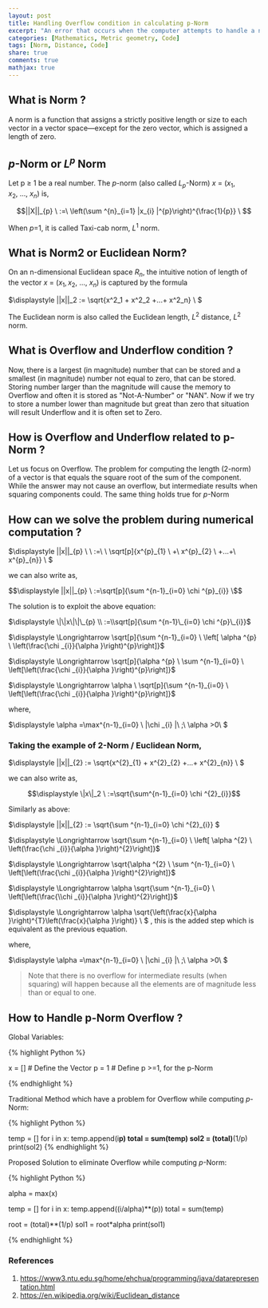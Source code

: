 ```yaml
---
layout: post
title: Handling Overflow condition in calculating p-Norm
excerpt: "An error that occurs when the computer attempts to handle a number that is too large for it. If during execution of Euclidean Distance it arrives at a number outside this range, How will you handle it ?"
categories: [Mathematics, Metric geometry, Code]
tags: [Norm, Distance, Code]
share: true
comments: true
mathjax: true
---
```

## What is Norm ?

A norm is a function that assigns a strictly positive length or size to each vector in a vector space—except for the zero vector, which is assigned a length of zero.

## *p*-Norm or $L^p$ Norm

Let p ≥ 1 be a real number. The  *p*-norm (also called $\displaystyle L_{p}$-Norm) $\displaystyle x\ =\ ( x_{1} ,x_{2} ,\ ...,\ x_{n})$ is,
 
$$||X||_{p} \ :=\ \left(\sum ^{n}_{i=1} |x_{i} |^{p}\right)^{\frac{1}{p}} \ $$

When *p*=1, it is called Taxi-cab norm, $\displaystyle L^{1}$ norm.

## What is Norm2 or Euclidean Norm?

On an n-dimensional Euclidean space $\displaystyle R_{n}$, the intuitive notion of length of the vector $\displaystyle x\ =\ ( x_{1} ,x_{2} ,\ ...,\ x_{n})$ is captured by the formula
 
$\displaystyle \|\|x\|\|_2 := \sqrt{x^2_1 + x^2_2  +...+ x^2_n} \ $

The Euclidean norm is also called the Euclidean length, $\displaystyle L^{2}$ distance, $\displaystyle L^{2}$ norm.


## What is Overflow and Underflow condition ?

Now, there is a largest (in magnitude) number that can be stored and a smallest (in magnitude) number not equal to zero, that can be stored. Storing number larger than the magnitude will cause the memory to Overflow and often it is stored as "Not-A-Number" or "NAN". Now if we try to store a number lower than magnitude but great than zero that situation will result Underflow and it is often set to Zero.

## How is Overflow and Underflow related to p-Norm ?

Let us focus on Overflow. The problem for computing the length (2-norm) of a vector is that equals the square root of the sum of the component. 
While the answer may not cause an overflow, but intermediate results when squaring components could. The same thing holds true for *p*-Norm

## How can we solve the problem  during numerical computation ?

$\displaystyle \|\|x\|\|\_{p} \ \ :=\ \ \sqrt[p]{x^{p}\_{1} \ +\ x^{p}\_{2} \ +...+\ x^{p}\_{n}} \ $


we can also write as,



$$\displaystyle ||x||_{p} \ :=\sqrt[p]{\sum ^{n-1}_{i=0} \chi ^{p}_{i}}  \$$



The solution is to exploit the above equation:



$\displaystyle \|\|x\|\|\_{p} \\ :=\\sqrt[p]{\sum ^{n-1}\_{i=0} \chi ^{p}\_{i}}$



$\displaystyle \Longrightarrow \sqrt[p]{\sum ^{n-1}_{i=0} \ \left[ \alpha ^{p} \ \left(\frac{\chi _{i}}{\alpha }\right)^{p}\right]}$



$\displaystyle \Longrightarrow \sqrt[p]{\alpha ^{p} \ \sum ^{n-1}_{i=0} \ \left[\left(\frac{\chi _{i}}{\alpha }\right)^{p}\right]}$



$\displaystyle \Longrightarrow \alpha \ \sqrt[p]{\sum ^{n-1}_{i=0} \ \left[\left(\frac{\chi _{i}}{\alpha }\right)^{p}\right]}$



where,

$\displaystyle \alpha =\max^{n-1}\_{i=0} \ \|\chi _{i} \|\ ;\ \alpha  >0\ $

### Taking the example of 2-Norm / Euclidean Norm,

$\displaystyle \|\|x\|\|\_{2} := \sqrt{x^{2}\_{1} + x^{2}\_{2} +...+ x^{2}\_{n}} \ $

we can also write as,

$$\displaystyle \|x\|_2 \ :=\sqrt{\sum^{n-1}_{i=0} \chi ^{2}_{i}}$$

Similarly as above:


$\displaystyle \|\|x\|\|\_{2} := \sqrt{\sum ^{n-1}\_{i=0} \chi ^{2}_{i}} $

$\displaystyle \Longrightarrow \sqrt{\sum ^{n-1}_{i=0} \ \left[ \alpha ^{2} \ \left(\frac{\chi _{i}}{\alpha }\right)^{2}\right]}$

$\displaystyle \Longrightarrow \sqrt{\alpha ^{2} \ \sum ^{n-1}_{i=0} \ \left[\left(\frac{\chi _{i}}{\alpha }\right)^{2}\right]}$

$\displaystyle \Longrightarrow \alpha \sqrt{\sum ^{n-1}_{i=0} \ \left[\left(\frac{\\chi _{i}}{\alpha }\right)^{2}\right]}$

$\displaystyle \Longrightarrow \alpha \sqrt{\left(\frac{x}{\alpha }\right)^{T}\left(\frac{x}{\alpha }\right)} \ $ , this is the added step which is equivalent as the previous equation.


where,

$\displaystyle \alpha =\max^{n-1}\_{i=0} \ \|\chi _{i} \|\ ;\ \alpha  >0\ $

> Note that there is no overflow for intermediate results (when squaring) will happen because all the elements are of magnitude less than or equal to one.


## How to Handle p-Norm Overflow ?

Global Variables:

{% highlight Python %}

x = [] # Define the Vector
p = 1  # Define p >=1, for the p-Norm

{% endhighlight %}

Traditional Method which have a problem for Overflow while computing *p*-Norm:

{% highlight Python %}

temp = []
for i in x:
    temp.append(i**p)
total = sum(temp)
sol2 = (total)**(1/p)
print(sol2)
{% endhighlight %}

Proposed Solution to eliminate Overflow while computing *p*-Norm:

{% highlight Python %}

alpha = max(x)

temp = []
for i in x:
    temp.append((i/alpha)**(p))
total = sum(temp)

root = (total)**(1/p)
sol1 = root*alpha
print(sol1)

{% endhighlight %}



### References

1. https://www3.ntu.edu.sg/home/ehchua/programming/java/datarepresentation.html
2. https://en.wikipedia.org/wiki/Euclidean_distance